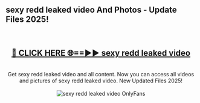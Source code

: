 <h2>sexy redd leaked video And Photos - Update Files 2025!</h2>
<br>
<div align="center">
<h2><a href="https://betterlinks.top/A2PfLJ" rel="nofollow">🔴 CLICK HERE 🌐==►► sexy redd leaked video</a></h2>
<br>
Get sexy redd leaked video and all content. Now you can access all videos and pictures of sexy redd leaked video. New Updated Files 2025!
<br>
<br>
<a href="https://betterlinks.top/A2PfLJ" rel="nofollow" data-target="animated-image.originalLink"><img src="https://i.imgur.com/dJHk4Zq.gif" alt="sexy redd leaked video OnlyFans" style="max-width: 100%; display: inline-block;" data-target="animated-image.originalImage"></a>
</div>
<br>